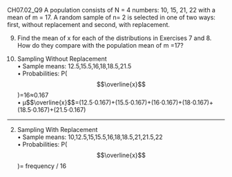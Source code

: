 CH07.02_Q9
A population consists of N = 4 numbers: 10, 15, 21, 22 with a mean of m = 17. 
A random sample of n= 2 is selected in one of two ways: first, without replacement and second, with replacement. 

9. Find the mean of x for each of the distributions in Exercises 7 and 8.
How do they compare with the population mean of m =17?

1. Sampling Without Replacement  
•	Sample means: 12.5,15.5,16,18,18.5,21.5  
•	Probabilities: P($$\overline{x}$$)=16≈0.167  
•	μ\$$\overline{x}$$=(12.5⋅0.167)+(15.5⋅0.167)+(16⋅0.167)+(18⋅0.167)+(18.5⋅0.167)+(21.5⋅0.167)
________________________________________
2. Sampling With Replacement  
•	Sample means: 10,12.5,15,15.5,16,18,18.5,21,21.5,22  
•	Probabilities: P($$\overline{x}$$)= frequency /  16 
